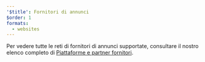 ```yaml
---
'$title': Fornitori di annunci
$order: 1
formats:
  - websites
---
```


Per vedere tutte le reti di fornitori di annunci supportate, consultare il nostro elenco completo di [Piattaforme e partner fornitori](../../../../support/faq/platform-and-vendor-partners.md).
